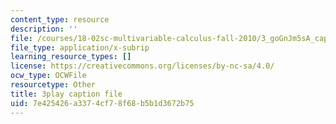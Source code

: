 ```yaml
---
content_type: resource
description: ''
file: /courses/18-02sc-multivariable-calculus-fall-2010/3_goGnJm5sA_captions.vtt
file_type: application/x-subrip
learning_resource_types: []
license: https://creativecommons.org/licenses/by-nc-sa/4.0/
ocw_type: OCWFile
resourcetype: Other
title: 3play caption file
uid: 7e425426-a337-4cf7-8f68-b5b1d3672b75
---
```

